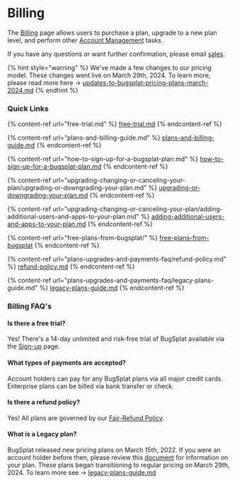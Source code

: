 # Billing

The [Billing](https://app.bugsplat.com/v2/company/billing) page allows users to purchase a plan, upgrade to a new plan level, and perform other [Account Management](upgrading-changing-or-canceling-your-plan/managing-payment-details.md) tasks.

If you have any questions or want further confirmation, please email [sales](mailto:sales@bugsplat.com).

{% hint style="warning" %}
We've made a few changes to our pricing model.  These changes went live on March 29th, 2024.  To learn more, please read more here -> [updates-to-bugsplat-pricing-plans-march-2024.md](plans-upgrades-and-payments-faq/updates-to-bugsplat-pricing-plans-march-2024.md "mention")
{% endhint %}

### Quick Links

{% content-ref url="free-trial.md" %}
[free-trial.md](free-trial.md)
{% endcontent-ref %}

{% content-ref url="plans-and-billing-guide.md" %}
[plans-and-billing-guide.md](plans-and-billing-guide.md)
{% endcontent-ref %}

{% content-ref url="how-to-sign-up-for-a-bugsplat-plan.md" %}
[how-to-sign-up-for-a-bugsplat-plan.md](how-to-sign-up-for-a-bugsplat-plan.md)
{% endcontent-ref %}

{% content-ref url="upgrading-changing-or-canceling-your-plan/upgrading-or-downgrading-your-plan.md" %}
[upgrading-or-downgrading-your-plan.md](upgrading-changing-or-canceling-your-plan/upgrading-or-downgrading-your-plan.md)
{% endcontent-ref %}

{% content-ref url="upgrading-changing-or-canceling-your-plan/adding-additional-users-and-apps-to-your-plan.md" %}
[adding-additional-users-and-apps-to-your-plan.md](upgrading-changing-or-canceling-your-plan/adding-additional-users-and-apps-to-your-plan.md)
{% endcontent-ref %}

{% content-ref url="free-plans-from-bugsplat/" %}
[free-plans-from-bugsplat](free-plans-from-bugsplat/)
{% endcontent-ref %}

{% content-ref url="plans-upgrades-and-payments-faq/refund-policy.md" %}
[refund-policy.md](plans-upgrades-and-payments-faq/refund-policy.md)
{% endcontent-ref %}

{% content-ref url="plans-upgrades-and-payments-faq/legacy-plans-guide.md" %}
[legacy-plans-guide.md](plans-upgrades-and-payments-faq/legacy-plans-guide.md)
{% endcontent-ref %}

### Billing FAQ's

#### Is there a free trial?

Yes! There's a 14-day unlimited and risk-free trial of BugSplat available via the [Sign-up](https://app.bugsplat.com/v2/sign-up) page.

#### What types of payments are accepted?

Account holders can pay for any BugSplat plans via all major credit cards. Enterprise plans can be billed via bank transfer or check.

#### Is there a refund policy?

Yes! All plans are governed by our [Fair-Refund Policy](plans-upgrades-and-payments-faq/refund-policy.md).

#### What is a Legacy plan?

BugSplat released new pricing plans on March 15th, 2022. If you were an account holder before then, please review this [document](plans-upgrades-and-payments-faq/legacy-plans-guide.md) for information on your plan.  These plans began transitioning to regular pricing on March 29th, 2024.  To learn more see -> [legacy-plans-guide.md](plans-upgrades-and-payments-faq/legacy-plans-guide.md "mention")
